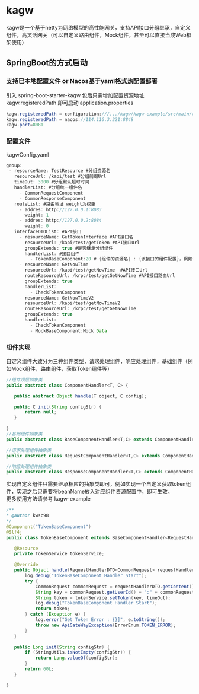 # kagw

kagw是一个基于netty为网络模型的高性能网关，支持API接口分组继承，自定义组件，高灵活网关（可以自定义路由组件，Mock组件，甚至可以直接当成Web框架使用）
<br/>

## SpringBoot的方式启动
### 支持已本地配置文件 or Nacos基于yaml格式热配置部署
引入 spring-boot-starter-kagw 包后只需增加配置资源地址 kagw.registeredPath 即可启动
 application.properties
 ```java
kagw.registeredPath = configuration:///.../kagw/kagw-example/src/main/resources/kagwConfig.yaml
kagw.registeredPath = nacos://114.116.3.221:8848
kagw.port=8081
 ``` 
### 配置文件
kagwConfig.yaml
<br/>
 ```java
group:
  - resourceName: TestResource #分组资源名
    resourceUrl: /kapi/test #分组前缀Url
    timeOut: 3000 #分组默认超时时间
    handlerList: #分组统一组件名
      - CommonRequestComponent
      - CommonResponseComponent
    routeList: #路由地址 weight为权重
      - addres: http://127.0.0.1:8083
        weight: 1
      - addres: http://127.0.0.2:8084
        weight: 0
    interfaceDTOList: #API接口
      - resourceName: GetTokenInterface #API接口名
        resourceUrl: /kapi/test/getToken #API接口Url
        groupExtends: true #是否继承分组组件
        handlerList: #接口组件
          - TokenBaseComponent:20 # {组件的资源名} : {该接口的组件配置}，例如该组件为获取token组件，而此接口获取token的有效期为20s
      - resourceName: GetNowTime
        resourceUrl: /kapi/test/getNowTime  #API接口Url
        routeResourceUrl: /krpc/test/getGetNowTime #API接口路由Url
        groupExtends: true
        handlerList:
          - CheckTokenComponent
      - resourceName: GetNowTimeV2
        resourceUrl: /kapi/test/getNowTimeV2
        routeResourceUrl: /krpc/test/getGetNowTime
        groupExtends: true
        handlerList:
          - CheckTokenComponent
          - MockBaseComponent:Mock Data
 ``` 

### 组件实现
自定义组件大致分为三种组件类型，请求处理组件，响应处理组件，基础组件（例如Mock组件，路由组件，获取Token组件等）
 ```java
 //组件顶层抽象类
public abstract class ComponentHandler<T, C> {

    public abstract Object handle(T object, C config);

    public C init(String configStr) {
        return null;
    }

}
//基础组件抽象类
public abstract class BaseComponentHandler<T,C> extends ComponentHandler<T,C> {}

//请求处理组件抽象类
public abstract class RequestComponentHandler<T,C> extends ComponentHandler<T,C> {}

//响应处理组件抽象类
public abstract class ResponseComponentHandler<T,C> extends ComponentHandler<T,C> {}

 ``` 
实现自定义组件只需要继承相应的抽象类即可，例如实现一个自定义获取token组件，实现之后只需要将beanName放入对应组件资源配置中，即可生效。<br/>
更多使用方法请参考 kagw-example
 ```java
/**
 * @author kwsc98
 */
@Component("TokenBaseComponent")
@Slf4j
public class TokenBaseComponent extends BaseComponentHandler<RequestHandlerDTO<CommonRequest>, Long> {

    @Resource
    private TokenService tokenService;

    @Override
    public Object handle(RequestHandlerDTO<CommonRequest> requestHandlerDTO, Long timeOut) {
        log.debug("TokenBaseComponent Handler Start");
        try {
            CommonRequest commonRequest = requestHandlerDTO.getContent();
            String key = commonRequest.getUserId() + ":" + commonRequest.getMerchantNo();
            String token = tokenService.setToken(key, timeOut);
            log.debug("TokenBaseComponent Handler Start");
            return token;
        } catch (Exception e) {
            log.error("Get Token Error : {}]", e.toString());
            throw new ApiGateWayException(ErrorEnum.TOKEN_ERROR);
        }
    }

    public Long init(String configStr) {
        if (StringUtils.isNotEmpty(configStr)) {
            return Long.valueOf(configStr);
        }
        return 60L;
    }

}

 ``` 

